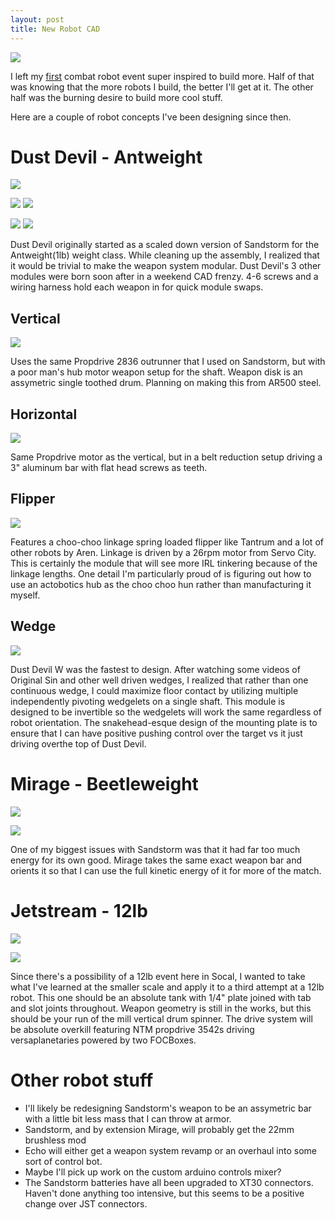 ```yaml
---
layout: post
title: New Robot CAD
---
```


![](https://i.imgur.com/Xwf1Y5Tl.png)

I left my [first](http://www.jgermita.me/Sandstorm-Event-Report/) combat robot event super inspired to build more. Half of that was knowing that the more robots I build, the better I'll get at it. The other half was the burning desire to build more cool stuff.

Here are a couple of robot concepts I've been designing since then.

# Dust Devil - Antweight
![](https://i.imgur.com/2BDxqMH.png)

![](https://i.imgur.com/W31XE7Qm.png)
![](https://i.imgur.com/oy2xr9hm.png)

![](https://i.imgur.com/4RBZmGem.png)
![](https://i.imgur.com/Vb1FSB3m.png)

Dust Devil originally started as a scaled down version of Sandstorm for the Antweight(1lb) weight class. While cleaning up the assembly, I realized that it would be trivial to make the weapon system modular. Dust Devil's 3 other modules were born soon after in a weekend CAD frenzy. 4-6 screws and a wiring harness hold each weapon in for quick module swaps. 

## Vertical
![](https://i.imgur.com/W31XE7Qm.png)

Uses the same Propdrive 2836 outrunner that I used on Sandstorm, but with a poor man's hub motor weapon setup for the shaft. Weapon disk is an assymetric single toothed drum. Planning on making this from AR500 steel.

## Horizontal
![](https://i.imgur.com/oy2xr9hm.png)

Same Propdrive motor as the vertical, but in a belt reduction setup driving a 3" aluminum bar with flat head screws as teeth. 

## Flipper
![](https://i.imgur.com/4RBZmGem.png)

Features a choo-choo linkage spring loaded flipper like Tantrum and a lot of other robots by Aren. Linkage is driven by a 26rpm motor from Servo City. This is certainly the module that will see more IRL tinkering because of the linkage lengths. One detail I'm particularly proud of is figuring out how to use an actobotics hub as the choo choo hun rather than manufacturing it myself. 

## Wedge
![](https://i.imgur.com/Vb1FSB3m.png)

Dust Devil W was the fastest to design. After watching some videos of Original Sin and other well driven wedges, I realized that rather than one continuous wedge, I could maximize floor contact by utilizing multiple independently pivoting wedgelets on a single shaft. This module is designed to be invertible so the wedgelets will work the same regardless of robot orientation. The snakehead-esque design of the mounting plate is to ensure that I can have positive pushing control over the target vs it just driving overthe top of Dust Devil.

# Mirage - Beetleweight
![](https://i.imgur.com/9zpFoaO.png)

![](https://i.imgur.com/gFD8NPDm.png)

One of my biggest issues with Sandstorm was that it had far too much energy for its own good. Mirage takes the same exact weapon bar and orients it so that I can use the full kinetic energy of it for more of the match. 

# Jetstream - 12lb
![](https://i.imgur.com/MvhidVo.png)

![](https://i.imgur.com/pu1VSQ4m.png)

Since there's a possibility of a 12lb event here in Socal, I wanted to take what I've learned at the smaller scale and apply it to a third attempt at a 12lb robot. This one should be an absolute tank with 1/4" plate joined with tab and slot joints throughout. Weapon geometry is still in the works, but this should be your run of the mill vertical drum spinner. The drive system will be absolute overkill featuring NTM propdrive 3542s driving versaplanetaries powered by two FOCBoxes.

# Other robot stuff

* I'll likely be redesigning Sandstorm's weapon to be an assymetric bar with a little bit less mass that I can throw at armor.
* Sandstorm, and by extension Mirage, will probably get the 22mm brushless mod
* Echo will either get a weapon system revamp or an overhaul into some sort of control bot. 
* Maybe I'll pick up work on the custom arduino controls mixer?
* The Sandstorm batteries have all been upgraded to XT30 connectors. Haven't done anything too intensive, but this seems to be a positive change over JST connectors. 



